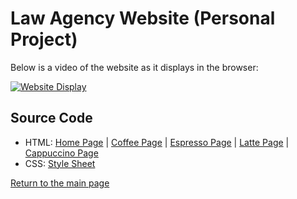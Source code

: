 # Law Agency Website (Personal Project)

Below is a video of the website as it displays in the browser:


[![Website Display](https://yt-embed.herokuapp.com/embed?v=KtciOYQrbS8)](https://www.youtube.com/watch?v=KtciOYQrbS8 "Coffee Website")


## Source Code
- HTML: [Home Page](https://github.com/lizz02/cis110-p3/blob/main/p3/home.html) | [Coffee Page](https://github.com/lizz02/cis110-p3/blob/main/p3/coffee.html) | [Espresso Page](https://github.com/lizz02/cis110-p3/blob/main/p3/espresso.html) | [Latte Page](https://github.com/lizz02/cis110-p3/blob/main/p3/latte.html) | [Cappuccino Page](https://github.com/lizz02/cis110-p3/blob/main/p3/cappuccino.html)
- CSS: [Style Sheet](https://github.com/lizz02/cis110-p3/blob/main/p3/p3.css)



[Return to the main page](https://lizz02.github.io/)
